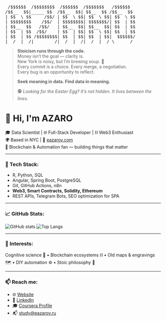 
<pre>
 /$$$$$$  /$$$$$$$$  /$$$$$$  /$$$$$$$   /$$$$$$ 
/$$__  $$|_____ $$  /$$__  $$| $$__  $$ /$$__  $$
| $$  \ $$     /$$/ | $$  \ $$| $$  \ $$| $$  \ $$
| $$$$$$$$    /$$/  | $$$$$$$$| $$$$$$$/| $$  | $$
| $$__  $$   /$$/   | $$__  $$| $$__  $$| $$  | $$
| $$  | $$  /$$/    | $$  | $$| $$  \ $$| $$  | $$
| $$  | $$ /$$$$$$$$| $$  | $$| $$  | $$|  $$$$$$/
|__/  |__/|________/|__/  |__/|__/  |__/ \______/
</pre>

> **Stoicism runs through the code.**  
> Money isn’t the goal — clarity is.  
> New York is noisy, but I’m brewing soup. 🍲  
> Every commit is a choice. Every merge, a negotiation.  
> Every bug is an opportunity to reflect.  
>
> **Seek meaning in data. Find data in meaning.**  
>
> 🕵️ *Looking for the Easter Egg? It’s not hidden. It lives between the lines.*



# 👋 Hi, I'm AZARO

🎓 Data Scientist | 🌐 Full-Stack Developer | ⛓ Web3 Enthusiast  
🌍 Based in NYC | 💼 [eazarov.com](https://eazarov.com)  
🔗 Blockchain & Automation fan — building things that matter

---

### 🧰 Tech Stack:
- R, Python, SQL
- Angular, Spring Boot, PostgreSQL
- Git, GitHub Actions, n8n
- **Web3, Smart Contracts, Solidity, Ethereum**
- REST APIs, Telegram Bots, SEO optimization for SPA

---

### 📈 GitHub Stats:

![GitHub stats](https://github-readme-stats.vercel.app/api?username=thisisazaro&show_icons=true&theme=tokyonight)
![Top Langs](https://github-readme-stats.vercel.app/api/top-langs/?username=thisisazaro&layout=compact&theme=tokyonight)

---

### 🧠 Interests:
Cognitive science 🧬 • Blockchain ecosystems ⛓ • Old maps & engravings 🗺 • DIY automation ⚙️ • Stoic philosophy 📜

---

### 📫 Reach me:
- 🌐 [Website](https://eazarov.com)
- 💼 [LinkedIn](https://linkedin.com/in/thisisazaro)
- 🎓 [Coursera Profile](https://www.coursera.org/learner/thisisazaro)
- 📬 study@eazarov.ru
